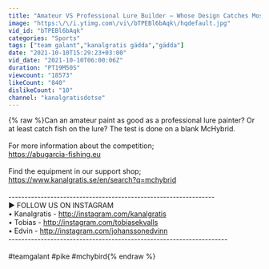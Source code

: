 ```yaml
---
title: "Amateur VS Professional Lure Builder – Whose Design Catches Most Fish?"
image: "https:\/\/i.ytimg.com\/vi\/bTPEBl6bAqk\/hqdefault.jpg"
vid_id: "bTPEBl6bAqk"
categories: "Sports"
tags: ["team galant","kanalgratis gädda","gädda"]
date: "2021-10-10T15:29:23+03:00"
vid_date: "2021-10-10T06:00:06Z"
duration: "PT19M50S"
viewcount: "18573"
likeCount: "840"
dislikeCount: "10"
channel: "kanalgratisdotse"
---
```

{% raw %}Can an amateur paint as good as a professional lure painter? Or at least catch fish on the lure? The test is done on a blank McHybrid.<br /><br />For more information about the competition;<br /><a rel="nofollow" target="blank" href="https://abugarcia-fishing.eu">https://abugarcia-fishing.eu</a><br /><br />Find the equipment in our support shop;<br /><a rel="nofollow" target="blank" href="https://www.kanalgratis.se/en/search?q=mchybrid">https://www.kanalgratis.se/en/search?q=mchybrid</a><br /><br />----------------------------------------------------------------<br />► FOLLOW US ON INSTAGRAM<br />• Kanalgratis - <a rel="nofollow" target="blank" href="http://instagram.com/kanalgratis">http://instagram.com/kanalgratis</a><br />• Tobias - <a rel="nofollow" target="blank" href="http://instagram.com/tobiasekvalls">http://instagram.com/tobiasekvalls</a><br />• Edvin - <a rel="nofollow" target="blank" href="http://instagram.com/johanssonedvinn">http://instagram.com/johanssonedvinn</a><br />--------------------------------------------------------------------<br /><br />#teamgalant #pike #mchybird{% endraw %}
